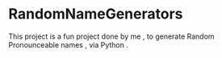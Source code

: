 # RandomNameGenerators
This project is a fun project done by me , to generate Random Pronounceable names , via Python . 
